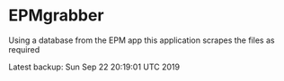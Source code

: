 # EPMgrabber
Using a database from the EPM app this application scrapes the files as required


Latest backup: Sun Sep 22 20:19:01 UTC 2019
